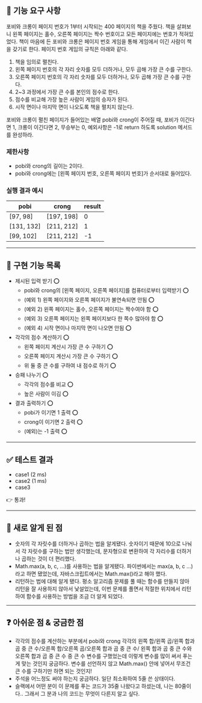 ## 🚀 기능 요구 사항

포비와 크롱이 페이지 번호가 1부터 시작되는 400 페이지의 책을 주웠다. 책을 살펴보니 왼쪽 페이지는 홀수, 오른쪽 페이지는 짝수 번호이고 모든 페이지에는 번호가 적혀있었다. 책이 마음에 든 포비와 크롱은 페이지 번호 게임을 통해 게임에서 이긴 사람이 책을 갖기로 한다. 페이지 번호 게임의 규칙은 아래와 같다.

1. 책을 임의로 펼친다. 
2. 왼쪽 페이지 번호의 각 자리 숫자를 모두 더하거나, 모두 곱해 가장 큰 수를 구한다. 
3. 오른쪽 페이지 번호의 각 자리 숫자를 모두 더하거나, 모두 곱해 가장 큰 수를 구한다. 
4. 2~3 과정에서 가장 큰 수를 본인의 점수로 한다. 
5. 점수를 비교해 가장 높은 사람이 게임의 승자가 된다. 
6. 시작 면이나 마지막 면이 나오도록 책을 펼치지 않는다. 

포비와 크롱이 펼친 페이지가 들어있는 배열 pobi와 crong이 주어질 때, 포비가 이긴다면 1, 크롱이 이긴다면 2, 무승부는 0, 예외사항은 -1로 return 하도록 solution 메서드를 완성하라.

### 제한사항

- pobi와 crong의 길이는 2이다.
- pobi와 crong에는 [왼쪽 페이지 번호, 오른쪽 페이지 번호]가 순서대로 들어있다.

### 실행 결과 예시

| pobi       | crong      | result |
| ---------- | ---------- | ------ |
| [97, 98]   | [197, 198] | 0      |
| [131, 132] | [211, 212] | 1      |
| [99, 102]  | [211, 212] | -1     |

---
## 🛒 구현 기능 목록
- 제시된 입력 받기 ⭕
  - pobi와 crong의 [왼쪽 페이지, 오른쪽 페이지]를 컴퓨터로부터 입력받기 ⭕ 
  - (예외 1) 왼쪽 페이지와 오른쪽 페이지가 불연속되면 안됨 ⭕ 
  - (예외 2) 왼쪽 페이지는 홀수, 오른쪽 페이지는 짝수여야 함 ⭕
  - (예외 3) 오른쪽 페이지는 왼쪽 페이지보다 한 쪽수 많아야 함 ⭕
  - (예외 4) 시작 면이나 마지막 면이 나오면 안됨 ⭕
- 각각의 점수 계산하기 ⭕
  - 왼쪽 페이지 계산시 가장 큰 수 구하기 ⭕
  - 오른쪽 페이지 계산시 가장 큰 수 구하기 ⭕
  - 위 둘 중 큰 수를 구하여 내 점수로 하기 ⭕
- 승패 나누기 ⭕ 
  - 각각의 점수를 비교 ⭕
  - 높은 사람이 이김 ⭕
- 결과 출력하기 ⭕
  - pobi가 이기면 1 출력 ⭕ 
  - crong이 이기면 2 출력 ⭕
  - (예외)는 -1 출력 ⭕

---
## ✅ 테스트 결과
- case1 (2 ms)
- case2 (1 ms)
- case3

👉 통과!

---

## 💎 새로 알게 된 점
- 숫자의 각 자릿수를 더하거나 곱하는 법을 알게됐다. 숫자이기 때문에 10으로 나눠서 각 자릿수를 구하는 법만 생각했는데, 문자형으로 변환하여 각 자리수를 더하거나 곱하는 것이 더 편리했다.
- Math.max(a, b, c, ...)를 사용하는 법을 알게됐다. 파이썬에서는 max(a, b, c ...)라고 하면 됐었는데, 자바스크립트에서는 Math.max()라고 해야 했다.
- 리턴하는 법에 대해 알게 됐다. 평소 알고리즘 문제를 풀 때는 함수를 만들지 않아 리턴을 잘 사용하지 않아서 낯설었는데, 이번 문제를 풀면서 적절한 위치에서 리턴하여 함수를 사용하는 방법을 조금 더 알게 되었다.

---

## ❓ 아쉬운 점 & 궁금한 점
- 각각의 점수를 계산하는 부분에서 pobi와 crong 각각의 왼쪽 합/왼쪽 곱/왼쪽 합과 곱 중 큰 수/오른쪽 합/오른쪽 곱/오른쪽 합과 곱 중 큰 수/ 왼쪽 합과 곱 중 큰 수와 오른쪽 합과 곱 중 큰 수 중 큰 수 변수를 구했었는데 이렇게 변수를 많이 써서 푸는게 맞는 것인지 궁금하다. 변수를 선언하지 않고 Math.max() 안에 넣어서 무조건 큰 수를 구하기만 하면 되는 것인지!
- 주석을 어느정도 써야 하는지 궁금하다. 일단 최소화하여 5줄 쓴 상태이다.
- 슬랙에서 어떤 분이 이 문제를 푸는 코드가 35줄 나왔다고 하셨는데, 나는 80줄이다.. 그래서 그 분과 나의 코드는 무엇이 다른지 알고 싶다.
